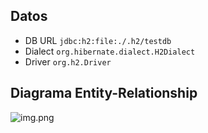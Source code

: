 ## Datos
* DB URL `jdbc:h2:file:./.h2/testdb`
* Dialect `org.hibernate.dialect.H2Dialect`
* Driver `org.h2.Driver`

## Diagrama Entity-Relationship

![img.png](images/er.png)